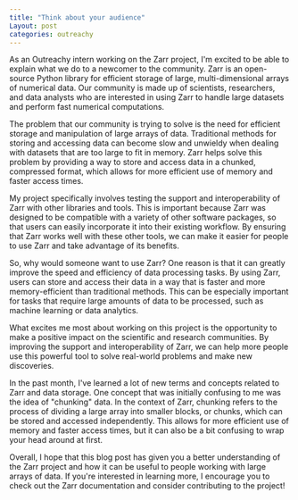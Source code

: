 ```yaml
---
title: "Think about your audience"
Layout: post
categories: outreachy
---
```


As an Outreachy intern working on the Zarr project, I'm excited to be able to explain what we do to a newcomer to the community. Zarr is an open-source Python library for efficient storage of large, multi-dimensional arrays of numerical data. Our community is made up of scientists, researchers, and data analysts who are interested in using Zarr to handle large datasets and perform fast numerical computations.

The problem that our community is trying to solve is the need for efficient storage and manipulation of large arrays of data. Traditional methods for storing and accessing data can become slow and unwieldy when dealing with datasets that are too large to fit in memory. Zarr helps solve this problem by providing a way to store and access data in a chunked, compressed format, which allows for more efficient use of memory and faster access times.

My project specifically involves testing the support and interoperability of Zarr with other libraries and tools. This is important because Zarr was designed to be compatible with a variety of other software packages, so that users can easily incorporate it into their existing workflow. By ensuring that Zarr works well with these other tools, we can make it easier for people to use Zarr and take advantage of its benefits.

So, why would someone want to use Zarr? One reason is that it can greatly improve the speed and efficiency of data processing tasks. By using Zarr, users can store and access their data in a way that is faster and more memory-efficient than traditional methods. This can be especially important for tasks that require large amounts of data to be processed, such as machine learning or data analytics.

What excites me most about working on this project is the opportunity to make a positive impact on the scientific and research communities. By improving the support and interoperability of Zarr, we can help more people use this powerful tool to solve real-world problems and make new discoveries.

In the past month, I've learned a lot of new terms and concepts related to Zarr and data storage. One concept that was initially confusing to me was the idea of "chunking" data. In the context of Zarr, chunking refers to the process of dividing a large array into smaller blocks, or chunks, which can be stored and accessed independently. This allows for more efficient use of memory and faster access times, but it can also be a bit confusing to wrap your head around at first.

Overall, I hope that this blog post has given you a better understanding of the Zarr project and how it can be useful to people working with large arrays of data. If you're interested in learning more, I encourage you to check out the Zarr documentation and consider contributing to the project!
